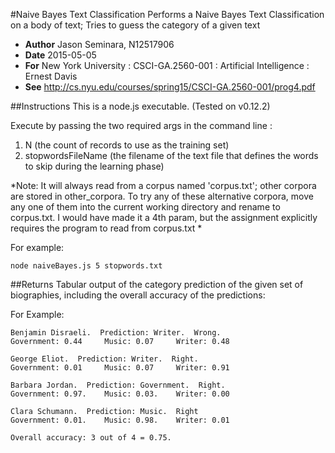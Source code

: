 #Naive Bayes Text Classification
Performs a Naive Bayes Text Classification on a body of text; 
Tries to guess the category of a given text

* **Author** Jason Seminara, N12517906 
* **Date** 2015-05-05
* **For** New York University : CSCI-GA.2560-001 : Artificial Intelligence : Ernest Davis
* **See** http://cs.nyu.edu/courses/spring15/CSCI-GA.2560-001/prog4.pdf



##Instructions
This is a node.js executable. (Tested on v0.12.2)

Execute by passing the two required args in the command line :
1. N (the count of records to use as the training set)
2. stopwordsFileName (the filename of the text file that defines the words to skip during the learning phase)

*Note: It will always read from a corpus named 'corpus.txt'; other corpora are stored in other_corpora. To try any of these alternative corpora, move any one of them into the current working directory and rename to corpus.txt. I would have made it a 4th param, but the assignment explicitly requires the program to read from corpus.txt * 


For example:

    node naiveBayes.js 5 stopwords.txt



##Returns 
Tabular output of the category prediction of the given set of biographies, including the overall accuracy of the predictions:

For Example:


    Benjamin Disraeli.  Prediction: Writer.  Wrong.
    Government: 0.44     Music: 0.07     Writer: 0.48

    George Eliot.  Prediction: Writer.  Right.
    Government: 0.01     Music: 0.07     Writer: 0.91
    
    Barbara Jordan.  Prediction: Government.  Right.
    Government: 0.97.    Music: 0.03.    Writer: 0.00
    
    Clara Schumann.  Prediction: Music.  Right
    Government: 0.01.    Music: 0.98.    Writer: 0.01
    
    Overall accuracy: 3 out of 4 = 0.75.